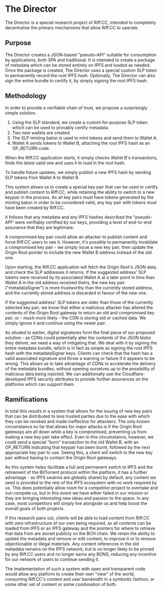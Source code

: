 # The Director
 The Director is a special research project of Riff.CC, intended to completely decentralise the primary mechanisms that
 allow Riff.CC to operate.

## Purpose
 The Director creates a JSON-based "pseudo-API" suitable for consumption by applications, both SPA and traditional.
 It is intended to create a package of metadata which can be stored entirely on IPFS and loaded as needed.
 Once the package is created, The Director uses a special custom SLP token to permanently record the root IPFS hash.
 Optionally, The Director can also sign the entire bundle to certify it, by simply signing the root IPFS hash.

## Methodology
 In order to provide a verifiable chain of trust, we propose a surprisingly simple solution.

 1. Using the SLP standard, we create a custom for-purpose SLP token which can be used to provably certify metadata.
 2. Two new wallets are created.
 3. The SLP minting baton is used to mint tokens and send them to Wallet A.
 4. Wallet A sends tokens to Wallet B, attaching the root IPFS hash as an OP_RETURN code.

 When the Riff.CC application starts, it simply checks Wallet B's transactions, finds the latest valid one
 and uses it to load in the root hash.

 To handle future updates, we simply publish a new IPFS hash by sending SLP tokens from Wallet A to Wallet B.

 This system allows us to create a special key pair that can be used to certify and publish content to Riff.CC,
 while retaining the ability to switch to a new keypair in the process. As all key pairs must have tokens generated
 by the minting baton in order to be considered valid, any key pair with tokens must have been created by Riff.CC.

 It follows that any metadata and any IPFS hashes described the "pseudo-API" were verifiably certified by our keys,
 providing a level of end-to-end assurance that they are legitimate.

 A compromised key pair could allow an attacker to publish content and force Riff.CC users to see it.
 However, it's possible to permanently invalidate a compromised key pair - we simply issue a new key pair, then update
 the Origin Root pointer to include the new Wallet B address instead of the old one.

 Upon starting, the Riff.CC application will fetch the Origin Root's JSON data, and check the SLP addresses
 it returns. If the suggested address' SLP tokens were received by its associated Wallet A at a later point in time
 than Wallet A in the old address received theirs, the new key pair ("metadataSigner") is more trustworthy than the
 currently stored address, and the currently stored address is discarded in favour of the new one.

 If the suggested address' SLP tokens are older than those of the currently selected key pair, we know that either a
 malicious attacker has altered the contents of the Origin Root gateway to return an old and compromised key pair,
 or - much more likely - the CDN is storing old or cached data. We simply ignore it and continue using the newer pair.

 As alluded to earlier, digital signatures form the final piece of our proposed solution - as CDNs could potentially
 alter the contents of the JSON blobs they deliver, we need a way of mitigating that. We deal with it by signing the
 entire metadata bundle, which is in fact as simple as signing the root IPFS hash with the metadataSigner keys. Clients
 can check that the hash has a valid associated signature and throw a warning or failure if it appears to be wrong. This
 allows us to take advantage of CDNs to accelerate the delivery of the metadata bundles, without opening ourselves up to
 the possibility of malicious data being injected. We can additionally use the Cloudflare-developed IPFS security
 attributes to provide further assurances on the platforms which can support them.

## Ramifications
 In total this results in a system that allows for the issuing of new key pairs that can be distributed to less trusted
 parties due to the ease with which they can be revoked and made ineffective for attackers. The only known circumstance
 so far that allows for major attacks is if the Origin Root gateways are all down while a key is compromised,
 preventing us from making a new key pair take effect. Even in this circumstance, however, we could send a special
 "burn" transaction to the old Wallet B, with an OP_RETURN indicating that keypair has been burnt, followed by the
 next appropriate key pair to use. Seeing this, a client will switch to the new key pair without having to contact the
 Origin Root gateways.

 As this system helps facilitate a full and permanent switch to IPFS and the retirement of the BitTorrent protocol
 within the platform, it has a further advantage - as IPFS swarms are globally shared by default, any content we seed
 is provided to the rest of the IPFS ecosystem with no work required by us. This does potentially allow room for a
 competitor project to overtake and out-compete us, but in this event we have either failed in our mission or they are
 bringing interesting new ideas and passion to the space. In any case, most competitors will simply live alongside us
 and help boost the overall goals of both projects.
 
 If this research pans out, clients will be able to load content from Riff.CC with zero infrastructure of our own being
 required, as all contents can be loaded from IPFS or an IPFS gateway and the pointers for where to retrieve that data
 from are stored publicly on the BCH chain. We retain the ability to update the metadata and remove or edit content, to
 improve it or to remove objectionable or illegal materials. Any content references in the old metadata remains on the
 IPFS network, but is no longer likely to be pinned by any Riff.CC users and no longer earns any BONS, reducing any
 incentive for our network of users to continue seeding it.

 The implementation of such a system with open and transparent code would allow any platform to create their own "view" of the world, consuming Riff.CC's content and user bandwidth in a symbiotic fashion, or some other set of content or some combination of both.
